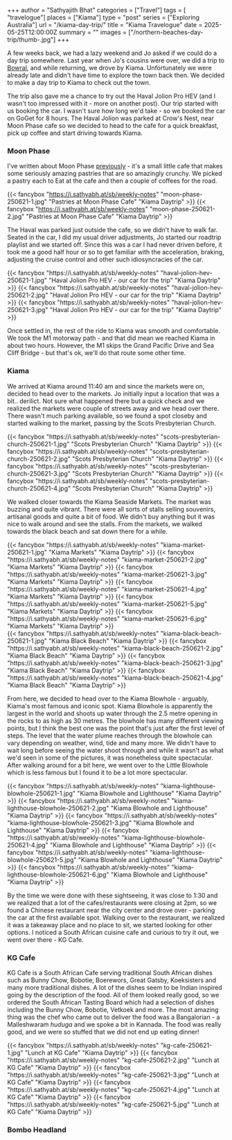 
+++
author = "Sathyajith Bhat"
categories = ["Travel"]
tags = [ "travelogue"]
places = ["Kiama"]
type = "post"
series = ["Exploring Australia"]
url = "/kiama-day-trip/"
title = "Kiama Travelogue"
date = 2025-05-25T12:00:00Z
summary = ""
images = ["/northern-beaches-day-trip/thumb-.jpg"]
+++

A few weeks back, we had a lazy weekend and Jo asked if we could do a day trip somewhere. Last year when Jo's cousins were over, we did a trip to [Bowral](https://sathyabh.at/weekly-notes-13-2024/), and while returning, we drove by Kiama. Unfortunately we were already late and didn't have time to explore the town back then. We decided to make a day trip to Kiama to check out the town.

The trip also gave me a chance to try out the Haval Jolion Pro HEV (and I wasn't too impressed with it - more on another post). Our trip started with us booking the car. I wasn't sure how long we'd take - so we booked the car on GoGet for 8 hours. The Haval Jolion was parked at Crow's Nest, near Moon Phase cafe so we decided to head to the cafe for a quick breakfast, pick up coffee and start driving towards Kiama.

### Moon Phase

I've written about Moon Phase [previously](/weekly-notes-17-2025/) - it's a small little cafe that makes some seriously amazing pastries that are so amazingly crunchy. We picked a pastry each to Eat at the cafe and then a couple of coffees for the road.

<div class="masonry-gallery">

  {{< fancybox "https://i.sathyabh.at/sb/weekly-notes" "moon-phase-250621-1.jpg" "Pastries at Moon Phase Cafe" "Kiama Daytrip" >}}
  {{< fancybox "https://i.sathyabh.at/sb/weekly-notes" "moon-phase-250621-2.jpg" "Pastries at Moon Phase Cafe" "Kiama Daytrip" >}}

</div>

The Haval was parked just outside the cafe, so we didn't have to walk far. Seated in the car, I did my usual driver adjustments, Jo started our roadtrip playlist and we started off. Since this was a car I had never driven before, it took me a good half hour or so to get familiar with the acceleration, braking, adjusting the cruise control and other such idiosyncracies of the car.

<div class="masonry-gallery">
  {{< fancybox "https://i.sathyabh.at/sb/weekly-notes" "haval-jolion-hev-250621-1.jpg" "Haval Jolion Pro HEV - our car for the trip" "Kiama Daytrip" >}}
  {{< fancybox "https://i.sathyabh.at/sb/weekly-notes" "haval-jolion-hev-250621-2.jpg" "Haval Jolion Pro HEV - our car for the trip" "Kiama Daytrip" >}}
  {{< fancybox "https://i.sathyabh.at/sb/weekly-notes" "haval-jolion-hev-250621-3.jpg" "Haval Jolion Pro HEV - our car for the trip" "Kiama Daytrip" >}}
</div>


Once settled in, the rest of the ride to Kiama was smooth and comfortable. We took the M1 motorway path - and that did mean we reached Kiama in about two hours. However, the M1 skips the Grand Pacific Drive and Sea Cliff Bridge - but that's ok, we'll do that route some other time.

### Kiama

We arrived at Kiama around 11:40 am and since the markets were on, decided to head over to the markets. Jo initially input a location that was a bit.. derilict. Not sure what happened there but a quick check and we realized the markets were couple of streets away and we head over there. There wasn't much parking available, so we found a spot closeby and started walking to the market, passing by the Scots Presbyterian Church.

<div class="masonry-gallery">
  {{< fancybox "https://i.sathyabh.at/sb/weekly-notes" "scots-presbyterian-church-250621-1.jpg" "Scots Presbyterian Church" "Kiama Daytrip" >}}
  {{< fancybox "https://i.sathyabh.at/sb/weekly-notes" "scots-presbyterian-church-250621-2.jpg" "Scots Presbyterian Church" "Kiama Daytrip" >}}
  {{< fancybox "https://i.sathyabh.at/sb/weekly-notes" "scots-presbyterian-church-250621-3.jpg" "Scots Presbyterian Church" "Kiama Daytrip" >}}
  {{< fancybox "https://i.sathyabh.at/sb/weekly-notes" "scots-presbyterian-church-250621-4.jpg" "Scots Presbyterian Church" "Kiama Daytrip" >}}
</div>

We walked closer towards the Kiama Seaside Markets. The market was buzzing and quite vibrant. There were all sorts of stalls selling souvenirs, artisanal goods and quite a bit of food. We didn't buy anything but it was nice to walk around and see the stalls. From the markets, we walked towards the black beach and sat down there for a while.

<div class="masonry-gallery">
  {{< fancybox "https://i.sathyabh.at/sb/weekly-notes" "kiama-market-250621-1.jpg" "Kiama Markets" "Kiama Daytrip" >}}
  {{< fancybox "https://i.sathyabh.at/sb/weekly-notes" "kiama-market-250621-2.jpg" "Kiama Markets" "Kiama Daytrip" >}}
  {{< fancybox "https://i.sathyabh.at/sb/weekly-notes" "kiama-market-250621-3.jpg" "Kiama Markets" "Kiama Daytrip" >}}
  {{< fancybox "https://i.sathyabh.at/sb/weekly-notes" "kiama-market-250621-4.jpg" "Kiama Markets" "Kiama Daytrip" >}}
  {{< fancybox "https://i.sathyabh.at/sb/weekly-notes" "kiama-market-250621-5.jpg" "Kiama Markets" "Kiama Daytrip" >}}
  {{< fancybox "https://i.sathyabh.at/sb/weekly-notes" "kiama-market-250621-6.jpg" "Kiama Markets" "Kiama Daytrip" >}}
</div>

<div class="masonry-gallery">
  {{< fancybox "https://i.sathyabh.at/sb/weekly-notes" "kiama-black-beach-250621-1.jpg" "Kiama Black Beach" "Kiama Daytrip" >}}
  {{< fancybox "https://i.sathyabh.at/sb/weekly-notes" "kiama-black-beach-250621-2.jpg" "Kiama Black Beach" "Kiama Daytrip" >}}
  {{< fancybox "https://i.sathyabh.at/sb/weekly-notes" "kiama-black-beach-250621-3.jpg" "Kiama Black Beach" "Kiama Daytrip" >}}
  {{< fancybox "https://i.sathyabh.at/sb/weekly-notes" "kiama-black-beach-250621-4.jpg" "Kiama Black Beach" "Kiama Daytrip" >}}
</div>

From here, we decided to head over to the Kiama Blowhole - arguably, Kiama's most famous and iconic spot. Kiama Blowhole is apparently the largest in the world and shoots up water through the 2.5 metre opening in the rocks to as high as 30 metres. The blowhole has many different viewing points, but I think the best one was the point that's just after the first level of steps. The level that the water plume reaches through the blowhole can vary depending on weather, wind, tide and many more. We didn't have to wait long before seeing the water shoot through and while it wasn't as what we'd seen in some of the pictures, it was nonetheless quite spectacular. After walking around for a bit here, we went over to the Little Blowhole which is less famous but I found it to be a lot more spectacular. 

<div class="masonry-gallery">
  {{< fancybox "https://i.sathyabh.at/sb/weekly-notes" "kiama-lighthouse-blowhole-250621-1.jpg" "Kiama Blowhole and Lighthouse" "Kiama Daytrip" >}}
  {{< fancybox "https://i.sathyabh.at/sb/weekly-notes" "kiama-lighthouse-blowhole-250621-2.jpg" "Kiama Blowhole and Lighthouse" "Kiama Daytrip" >}}
  {{< fancybox "https://i.sathyabh.at/sb/weekly-notes" "kiama-lighthouse-blowhole-250621-3.jpg" "Kiama Blowhole and Lighthouse" "Kiama Daytrip" >}}
  {{< fancybox "https://i.sathyabh.at/sb/weekly-notes" "kiama-lighthouse-blowhole-250621-4.jpg" "Kiama Blowhole and Lighthouse" "Kiama Daytrip" >}}
  {{< fancybox "https://i.sathyabh.at/sb/weekly-notes" "kiama-lighthouse-blowhole-250621-5.jpg" "Kiama Blowhole and Lighthouse" "Kiama Daytrip" >}}
  {{< fancybox "https://i.sathyabh.at/sb/weekly-notes" "kiama-lighthouse-blowhole-250621-6.jpg" "Kiama Blowhole and Lighthouse" "Kiama Daytrip" >}}
</div>

By the time we were done with these sightseeing, it was close to 1:30 and we realized that a lot of the cafes/restaurants were closing at 2pm, so we found a Chinese restaurant near the city center and drove over - parking the car at the first available spot. Walking over to the restaurant, we realized it was a takeaway place and no place to sit, we started looking for other options. I noticed a South African cuisine cafe and curious to try it out, we went over there - KG Cafe.

### KG Cafe

KG Cafe is a South African Cafe serving traditional South African dishes such as Bunny Chow, Bobotie, Boerewors, Great Gatsby, Koeksisters and many more traditional dishes. A lot of the dishes seem to be Indian inspired going by the description of the food. All of them looked really good, so we ordered the South African Tasting Board which had a selection of dishes including the Bunny Chow, Bobotie, Vetkoek and more. The most amazing thing was the chef who came out to deliver the food was a Bangalorian - a Malleshwaram _huduga_ and we spoke a bit in Kannada. The food was really good, and we were so stuffed that we did not end up eating dinner!

<div class="masonry-gallery">
  {{< fancybox "https://i.sathyabh.at/sb/weekly-notes" "kg-cafe-250621-1.jpg" "Lunch at KG Cafe" "Kiama Daytrip" >}}
  {{< fancybox "https://i.sathyabh.at/sb/weekly-notes" "kg-cafe-250621-2.jpg" "Lunch at KG Cafe" "Kiama Daytrip" >}}
  {{< fancybox "https://i.sathyabh.at/sb/weekly-notes" "kg-cafe-250621-3.jpg" "Lunch at KG Cafe" "Kiama Daytrip" >}}
  {{< fancybox "https://i.sathyabh.at/sb/weekly-notes" "kg-cafe-250621-4.jpg" "Lunch at KG Cafe" "Kiama Daytrip" >}}
  {{< fancybox "https://i.sathyabh.at/sb/weekly-notes" "kg-cafe-250621-5.jpg" "Lunch at KG Cafe" "Kiama Daytrip" >}}
</div>

### Bombo Headland
